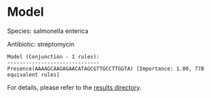 
# Model

Species: salmonella enterica

Antibiotic: streptomycin

```
Model (Conjunction - 1 rules):
------------------------------
Presence(AAAAGCAAGAGAACATAGCGTTGCCTTGGTA) [Importance: 1.00, 778 equivalent rules]

```

For details, please refer to the [results directory](../../../../../results/scm_b/salmonella+enterica/streptomycin/repeat_2/).

